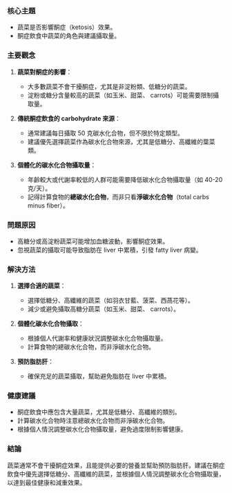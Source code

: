 ### 核心主題
- 蔬菜是否影響酮症（ketosis）效果。
- 酮症飲食中蔬菜的角色與建議攝取量。

### 主要觀念
1. **蔬菜對酮症的影響**： 
   - 大多數蔬菜不會干擾酮症，尤其是非淀粉類、低糖分的蔬菜。
   - 淀粉或糖分含量較高的蔬菜（如玉米、甜菜、 carrots）可能需要限制攝取量。

2. **傳統酮症飲食的 carbohydrate 來源**：
   - 通常建議每日攝取 50 克碳水化合物，但不限於特定類型。
   - 建議優先選擇蔬菜作為碳水化合物來源，尤其是低糖分、高纖維的葉菜類。

3. **個體化的碳水化合物攝取量**：
   - 年齡較大或代謝率較低的人群可能需要降低碳水化合物攝取量（如 40-20 克/天）。
   - 記得計算食物的**總碳水化合物**，而非只看**淨碳水化合物**（total carbs minus fiber）。

### 問題原因
- 高糖分或高淀粉蔬菜可能增加血糖波動，影響酮症效果。
- 忽視蔬菜的攝取可能导致脂肪在 liver 中累積，引發 fatty liver 病變。

### 解決方法
1. **選擇合適的蔬菜**：
   - 選擇低糖分、高纖維的蔬菜（如羽衣甘藍、菠菜、西萵花等）。
   - 減少或避免攝取高糖分蔬菜（如玉米、甜菜、 carrots）。

2. **個體化碳水化合物攝取**：
   - 根據個人代謝率和健康狀況調整碳水化合物攝取量。
   - 計算食物的總碳水化合物，而非淨碳水化合物。

3. **預防脂肪肝**：
   - 確保充足的蔬菜攝取，幫助避免脂肪在 liver 中累積。

### 健康建議
- 酮症飲食中應包含大量蔬菜，尤其是低糖分、高纖維的類別。
- 計算碳水化合物時注意總碳水化合物而非淨碳水化合物。
- 根據個人情況調整碳水化合物攝取量，避免過度限制影響健康。

### 結論
蔬菜通常不會干擾酮症效果，且能提供必要的營養並幫助預防脂肪肝。建議在酮症飲食中優先選擇低糖分、高纖維的蔬菜，並根據個人情況調整碳水化合物攝取量，以達到最佳健康和減重效果。